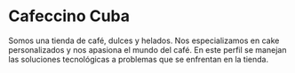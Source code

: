 # Cafeccino Cuba

Somos una tienda de café, dulces y helados. Nos especializamos en cake personalizados y nos apasiona el mundo del café. En este perfil se manejan las soluciones tecnológicas a problemas que se enfrentan en la tienda.
